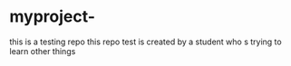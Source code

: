 # myproject-
this is a testing repo
this repo test is created by a student who s trying to learn other things
